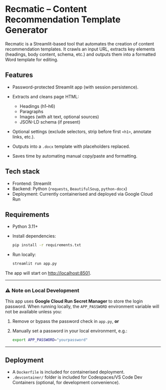 # Recmatic – Content Recommendation Template Generator

Recmatic is a Streamlit-based tool that automates the creation of content recommendation templates.
It crawls an input URL, extracts key elements (headings, body content, schema, etc.) and outputs them into a formatted Word template for editing.

## Features

* Password-protected Streamlit app (with session persistence).
* Extracts and cleans page HTML:

  * Headings (h1–h6)
  * Paragraphs
  * Images (with alt text, optional sources)
  * JSON-LD schema (if present)
* Optional settings (exclude selectors, strip before first `<h1>`, annotate links, etc.).
* Outputs into a `.docx` template with placeholders replaced.
* Saves time by automating manual copy/paste and formatting.

## Tech stack

* Frontend: Streamlit
* Backend: Python (`requests`, `BeautifulSoup`, `python-docx`)
* Deployment: Currently containerised and deployed via Google Cloud Run

## Requirements

* Python 3.11+
* Install dependencies:

  ```bash
  pip install -r requirements.txt
  ```
* Run locally:

  ```bash
  streamlit run app.py
  ```

The app will start on [http://localhost:8501](http://localhost:8501).

---

### ⚠️ Note on Local Development

This app uses **Google Cloud Run Secret Manager** to store the login password.
When running locally, the `APP_PASSWORD` environment variable will not be available unless you:

1. Remove or bypass the password check in `app.py`, **or**
2. Manually set a password in your local environment, e.g.:

   ```bash
   export APP_PASSWORD="yourpassword"
   ```

---

## Deployment

* A `Dockerfile` is included for containerised deployment.
* `.devcontainer/` folder is included for Codespaces/VS Code Dev Containers (optional, for development convenience).
